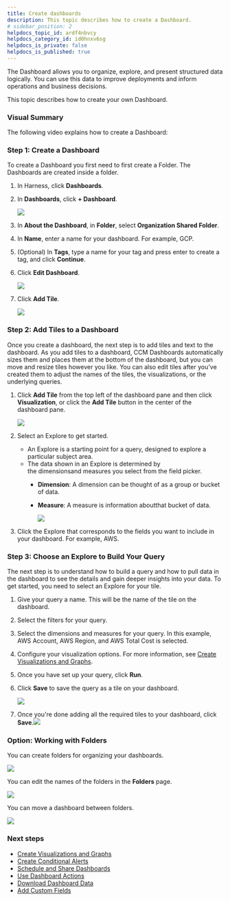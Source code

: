 ```yaml
---
title: Create dashboards
description: This topic describes how to create a Dashboard.
# sidebar_position: 2
helpdocs_topic_id: ardf4nbvcy
helpdocs_category_id: id0hnxv6sg
helpdocs_is_private: false
helpdocs_is_published: true
---
```


The Dashboard allows you to organize, explore, and present structured data logically. You can use this data to improve deployments and inform operations and business decisions.

This topic describes how to create your own Dashboard.

### Visual Summary

The following video explains how to create a Dashboard:

<docvideo src="https://fast.wistia.com/embed/iframe/38m8yricif"/>

### Step 1: Create a Dashboard

To create a Dashboard you first need to first create a Folder. The Dashboards are created inside a folder.

1. In Harness, click **Dashboards**.
2. In **Dashboards**, click **+ Dashboard**.
   
   ![](./static/create-dashboards-06.png)

3. In **About the Dashboard**, in **Folder**, select **Organization Shared Folder**.
4. In **Name**, enter a name for your dashboard. For example, GCP.
5. (Optional) In **Tags**, type a name for your tag and press enter to create a tag, and click **Continue**.
6. Click **Edit Dashboard**.
   
   ![](./static/create-dashboards-07.png)
   
7.  Click **Add Tile**.
   
    ![](./static/create-dashboards-08.png)

### Step 2: Add Tiles to a Dashboard

Once you create a dashboard, the next step is to add tiles and text to the dashboard. As you add tiles to a dashboard, CCM Dashboards automatically sizes them and places them at the bottom of the dashboard, but you can move and resize tiles however you like. You can also edit tiles after you’ve created them to adjust the names of the tiles, the visualizations, or the underlying queries.

1. Click **Add Tile** from the top left of the dashboard pane and then click **Visualization**, or click the **Add Tile** button in the center of the dashboard pane.
   
   ![](./static/create-dashboards-09.png)
   
2. Select an Explore to get started.
	* An Explore is a starting point for a query, designed to explore a particular subject area.
	* The data shown in an Explore is determined by the dimensionsand measures you select from the field picker.
		+ **Dimension**: A dimension can be thought of as a group or bucket of data.
		+ **Measure**: A measure is information aboutthat bucket of data.
  
          ![](./static/create-dashboards-10.png)
  
3. Click the Explore that corresponds to the fields you want to include in your dashboard. For example, AWS.

### Step 3: Choose an Explore to Build Your Query

The next step is to understand how to build a query and how to pull data in the dashboard to see the details and gain deeper insights into your data. To get started, you need to select an Explore for your tile.

1. Give your query a name. This will be the name of the tile on the dashboard.
2. Select the filters for your query.
3. Select the dimensions and measures for your query. In this example, AWS Account, AWS Region, and AWS Total Cost is selected.
4. Configure your visualization options. For more information, see [Create Visualizations and Graphs](create-visualizations-and-graphs.md).
5. Once you have set up your query, click **Run**.
6. Click **Save** to save the query as a tile on your dashboard.
   
   ![](./static/create-dashboards-11.png)
   
7.  Once you're done adding all the required tiles to your dashboard, click **Save**.![](./static/create-dashboards-12.png)

### Option: Working with Folders

You can create folders for organizing your dashboards.

![](./static/create-dashboards-13.png)

You can edit the names of the folders in the **Folders** page. 

![](./static/create-dashboards-14.png)

You can move a dashboard between folders.

![](./static/create-dashboards-15.png)

### Next steps

* [Create Visualizations and Graphs](create-visualizations-and-graphs.md)
* [Create Conditional Alerts](create-conditional-alerts.md)
* [Schedule and Share Dashboards](share-dashboards.md)
* [Use Dashboard Actions](use-dashboard-actions.md)
* [Download Dashboard Data](download-dashboard-data.md)
* [Add Custom Fields](add-custom-fields.md)

